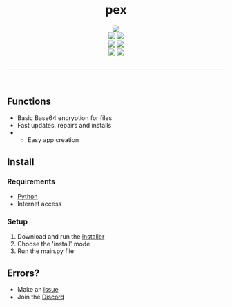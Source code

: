 <div align="center">
    <h1>pex</h1>
    <img src="https://img.shields.io/github/license/anarix0/pex">
    <br>
    <img src="https://img.shields.io/github/languages/top/anarix0/pex?color=%23000000">
    <img src="https://img.shields.io/github/stars/anarix0/pex?color=%23000000&logoColor=%23000000">
    <br>
    <img src="https://img.shields.io/github/commit-activity/w/anarix0/pex?color=%23000000"> 
    <img src="https://img.shields.io/github/last-commit/anarix0/pex?color=%23000000&logoColor=%23000000">
    <br>
    <img src="https://img.shields.io/github/issues/anarix0/pex?color=%23000000&logoColor=%23000000">
    <img src="https://img.shields.io/github/issues-closed/anarix0/pex?color=%23000000&logoColor=%23000000">
    <br>
</div>
<hr style="border-radius: 20%; margin-top: 30px; margin-bottom: 60px;" noshade="" size="35" width="100%">

## Functions
- Basic Base64 encryption for files
- Fast updates, repairs and installs
- - Easy app creation

## Install

### Requirements

-   [Python](https://www.python.org/downloads/release/python-3108/)
-   Internet access
### Setup

1. Download and run the [installer](https://github.com/anarix0/pex/blob/main/install.py)
2. Choose the 'install' mode
3. Run the main.py file

## Errors?

-   Make an [issue](https://github.com/anarix0/pex/issues)
-   Join the [Discord](https://dsc.gg/void0)
